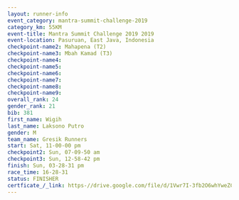 ```yaml
---
layout: runner-info 
event_category: mantra-summit-challenge-2019 
category_km: 55KM 
event-title: Mantra Summit Challenge 2019 2019 
event-location: Pasuruan, East Java, Indonesia 
checkpoint-name2: Mahapena (T2) 
checkpoint-name3: Mbah Kamad (T3) 
checkpoint-name4: 
checkpoint-name5: 
checkpoint-name6: 
checkpoint-name7: 
checkpoint-name8: 
checkpoint-name9: 
overall_rank: 24
gender_rank: 21
bib: 381
first_name: Wigih
last_name: Laksono Putro
gender: M
team_name: Gresik Runners
start: Sat, 11-00-00 pm
checkpoint2: Sun, 07-09-50 am
checkpoint3: Sun, 12-58-42 pm
finish: Sun, 03-28-31 pm
race_time: 16-28-31
status: FINISHER
certficate_/_link: https-//drive.google.com/file/d/1Vwr7I-3fb2O6whYweZCpZ_Paxlw-vfpF/view?usp=sharing
---
```

